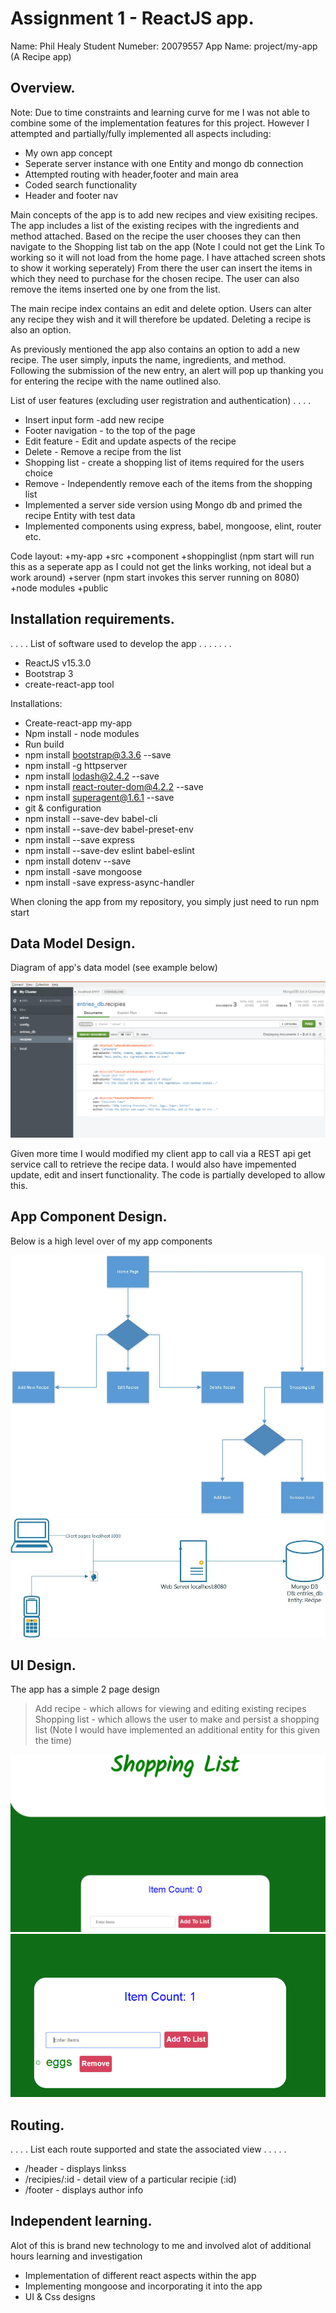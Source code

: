 # Assignment 1 - ReactJS app.

Name: Phil Healy
Student Numeber: 20079557
App Name: project/my-app (A Recipe app)


## Overview.
Note: Due to time constraints and learning curve for me I was not able to combine some of the implementation features for this project.
However I attempted and partially/fully implemented all aspects including:
+ My own app concept
+ Seperate server instance with one Entity and mongo db connection
+ Attempted routing with header,footer and main area
+ Coded search functionality
+ Header and footer nav

Main concepts of the app is to add new recipes and view exisiting recipes. 
The app includes a list of the existing recipes with the ingredients and method attached. Based on the recipe the user chooses they can then navigate to the Shopping list tab on the app (Note I could not get the Link To working so it will not load from the home page. I have attached screen shots to show it working seperately)
From there the user can insert the items in which they need to purchase for the chosen recipe. The user can also remove the items inserted one by one from the list.

The main recipe index contains an edit and delete option. Users can alter any recipe they wish and it will therefore be updated. Deleting a recipe is also an option.

As previously mentioned the app also contains an option to add a new recipe. The user simply, inputs the name, ingredients, and method. Following the submission of the new entry, 
an alert will pop up thanking you for entering the recipe with the name outlined also. 


 List of user features (excluding user registration and authentication) . . . . 
 
+ Insert input form -add new recipe
+ Footer navigation - to the top of the page
+ Edit feature - Edit and update aspects of the recipe 
+ Delete - Remove a recipe from the list
+ Shopping list - create a shopping list of items required for the users choice
+ Remove - Independently remove each of the items from the shopping list 
+ Implemented a server side version using Mongo db and primed the recipe Entity with test data
+ Implemented components using express, babel, mongoose, elint, router etc. 

Code layout:
+my-app
  +src
    +component
      +shoppinglist (npm start will run this as a seperate app as I could not get the links working, not ideal but a work around)
    +server (npm start invokes this server running on 8080)
    +node modules
    +public

## Installation requirements.
. . . .  List of software used to develop the app . . . . . . . 
+ ReactJS v15.3.0
+ Bootstrap 3
+ create-react-app tool


Installations:
+ Create-react-app my-app
+ Npm install - node modules
+ Run build 
+ npm install  bootstrap@3.3.6  --save
+ npm install -g httpserver
+ npm install  lodash@2.4.2 --save
+ npm install react-router-dom@4.2.2 --save
+ npm install  superagent@1.6.1 --save
+ git & configuration 
+ npm install --save-dev babel-cli
+ npm install --save-dev babel-preset-env
+ npm install --save express
+ npm install --save-dev eslint babel-eslint
+ npm install dotenv --save
+ npm install -save mongoose
+ npm install -save express-async-handler



When cloning the app from my repository, you simply just need to run npm start 



## Data Model Design.

Diagram of app's data model (see example below)

![image1](data.PNG)

Given more time I would modified my client app to call via a REST api get service call to retrieve the recipe data. I would also have impemented update, edit and insert functionality. The code is partially developed to allow this.



## App Component Design.

Below is a high level over of my app components

![image2](Components.jpg)
![image3](Networkdiagram.jpg)

## UI Design.

The app has a simple 2 page design
>Add recipe - which allows for viewing and editing existing recipes
>Shopping list - which allows the user to make and persist a shopping list (Note I would have implemented an additional entity for this given the time)

![image4](shopping.PNG)
![image5](shoppingremove.PNG)



## Routing.
. . . . List each route supported and state the associated view . . . . . 

+ /header - displays linkss
+ /recipies/:id - detail view of a particular recipie (:id)
+ /footer - displays author info



## Independent learning.

Alot of this is brand new technology to me and involved alot of additional hours learning and investigation

+ Implementation of different react aspects within the app
+ Implementing mongoose and incorporating it into the app
+ UI & Css designs